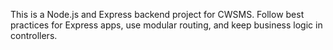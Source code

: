 <!-- Use this file to provide workspace-specific custom instructions to Copilot. For more details, visit https://code.visualstudio.com/docs/copilot/copilot-customization#_use-a-githubcopilotinstructionsmd-file -->

This is a Node.js and Express backend project for CWSMS. Follow best practices for Express apps, use modular routing, and keep business logic in controllers.
